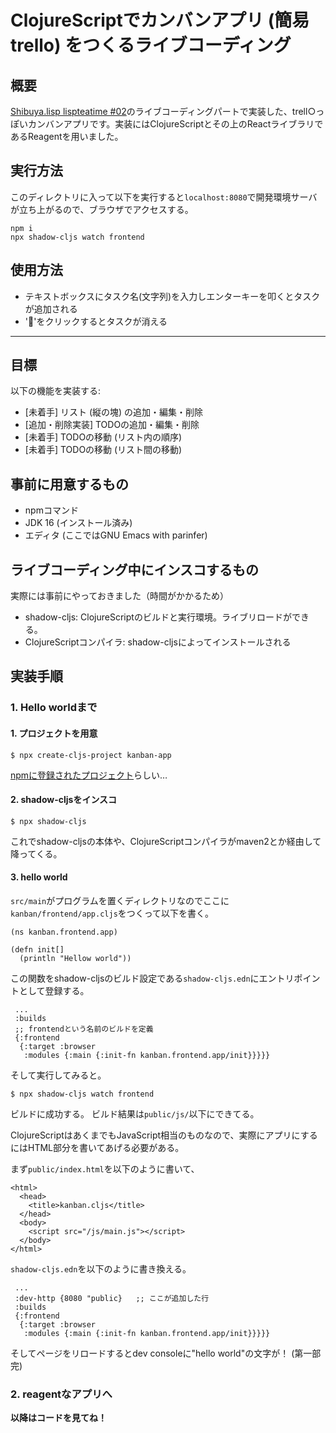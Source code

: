 # ClojureScriptでカンバンアプリ (簡易trello) をつくるライブコーディング

## 概要

[Shibuya.lisp lispteatime #02](https://lisp.connpass.com/event/221217/)のライブコーディングパートで実装した、trell○っぽいカンバンアプリです。実装にはClojureScriptとその上のReactライブラリであるReagentを用いました。

## 実行方法

このディレクトリに入って以下を実行すると`localhost:8080`で開発環境サーバが立ち上がるので、ブラウザでアクセスする。

```
npm i
npx shadow-cljs watch frontend
```

## 使用方法

- テキストボックスにタスク名(文字列)を入力しエンターキーを叩くとタスクが追加される
- '🥝'をクリックするとタスクが消える

-----

## 目標

以下の機能を実装する:

- [未着手] リスト (縦の塊) の追加・編集・削除
- [追加・削除実装] TODOの追加・編集・削除
- [未着手] TODOの移動 (リスト内の順序)
- [未着手] TODOの移動 (リスト間の移動)

## 事前に用意するもの

- npmコマンド
- JDK 16 (インストール済み)
- エディタ (ここではGNU Emacs with parinfer)

## ライブコーディング中にインスコするもの

実際には事前にやっておきました（時間がかかるため）

- shadow-cljs: ClojureScriptのビルドと実行環境。ライブリロードができる。
- ClojureScriptコンパイラ: shadow-cljsによってインストールされる

## 実装手順

### 1. Hello worldまで

#### 1. プロジェクトを用意

```
$ npx create-cljs-project kanban-app
```

[npmに登録されたプロジェクト](https://www.npmjs.com/package/create-cljs-project)らしい…

#### 2. shadow-cljsをインスコ

```
$ npx shadow-cljs
```

これでshadow-cljsの本体や、ClojureScriptコンパイラがmaven2とか経由して降ってくる。

#### 3. hello world

`src/main`がプログラムを置くディレクトリなのでここに`kanban/frontend/app.cljs`をつくって以下を書く。

```
(ns kanban.frontend.app)

(defn init[]
  (println "Hellow world"))
```

この関数をshadow-cljsのビルド設定である`shadow-cljs.edn`にエントリポイントとして登録する。

```
 ...
 :builds
 ;; frontendという名前のビルドを定義
 {:frontend  
  {:target :browser
   :modules {:main {:init-fn kanban.frontend.app/init}}}}}
```

そして実行してみると。

```
$ npx shadow-cljs watch frontend
```

ビルドに成功する。
ビルド結果は`public/js/`以下にできてる。

ClojureScriptはあくまでもJavaScript相当のものなので、実際にアプリにするにはHTML部分を書いてあげる必要がある。

まず`public/index.html`を以下のように書いて、

```
<html>
  <head>
    <title>kanban.cljs</title>
  </head>
  <body>
    <script src="/js/main.js"></script>
  </body>
</html>
```

`shadow-cljs.edn`を以下のように書き換える。

```
 ...
 :dev-http {8080 "public}   ;; ここが追加した行
 :builds
 {:frontend  
  {:target :browser
   :modules {:main {:init-fn kanban.frontend.app/init}}}}}
```

そしてページをリロードするとdev consoleに"hello world"の文字が！ (第一部完)

### 2. reagentなアプリへ

**以降はコードを見てね！**